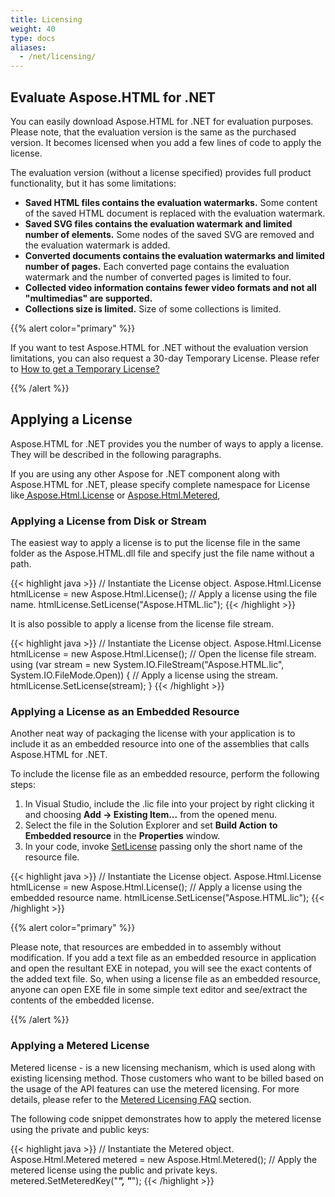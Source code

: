 ```yaml
---
title: Licensing
weight: 40
type: docs
aliases:
  - /net/licensing/
---
```


## **Evaluate Aspose.HTML for .NET**
You can easily download Aspose.HTML for .NET for evaluation purposes. Please note, that the evaluation version is the same as the purchased version. It becomes licensed when you add a few lines of code to apply the license.

The evaluation version (without a license specified) provides full product functionality, but it has some limitations:

- **Saved HTML files contains the evaluation watermarks.** Some content of the saved HTML document is replaced with the evaluation watermark.
- **Saved SVG files contains the evaluation watermark and limited number of elements.** Some nodes of the saved SVG are removed and the evaluation watermark is added.
- **Converted documents contains the evaluation watermarks and limited number of pages.** Each converted page contains the evaluation watermark and the number of converted pages is limited to four.
- **Collected video information contains fewer video formats and not all "multimedias" are supported.**
- **Collections size is limited.** Size of some collections is limited.


{{% alert color="primary" %}} 

If you want to test Aspose.HTML for .NET without the evaluation version limitations, you can also request a 30-day Temporary License. Please refer to [How to get a Temporary License?](https://purchase.aspose.com/temporary-license)

{{% /alert %}} 
## **Applying a License**
Aspose.HTML for .NET provides you the number of ways to apply a license. They will be described in the following paragraphs.

If you are using any other Aspose for .NET component along with Aspose.HTML for .NET, please specify complete namespace for License like[ Aspose.Html.License](https://apireference.aspose.com/html/net/aspose.html/license) or [Aspose.Html.Metered](https://apireference.aspose.com/html/net/aspose.html/metered),
### **Applying a License from Disk or Stream**
The easiest way to apply a license is to put the license file in the same folder as the Aspose.HTML.dll file and specify just the file name without a path.

{{< highlight java >}}
 // Instantiate the License object.
 Aspose.Html.License htmlLicense = new Aspose.Html.License();
 // Apply a license using the file name.
 htmlLicense.SetLicense("Aspose.HTML.lic");
{{< /highlight >}}

It is also possible to apply a license from the license file stream.

{{< highlight java >}}
 // Instantiate the License object.
 Aspose.Html.License htmlLicense = new Aspose.Html.License();
 // Open the license file stream.
 using (var stream = new System.IO.FileStream("Aspose.HTML.lic", System.IO.FileMode.Open))
 {
    // Apply a license using the stream.
    htmlLicense.SetLicense(stream);
 }
{{< /highlight >}}
### **Applying a License as an Embedded Resource**
Another neat way of packaging the license with your application is to include it as an embedded resource into one of the assemblies that calls Aspose.HTML for .NET. 

To include the license file as an embedded resource, perform the following steps:

1. In Visual Studio, include the .lic file into your project by right clicking it and choosing **Add -> Existing Item...** from the opened menu.
1. Select the file in the Solution Explorer and set **Build Action** **to Embedded resource** in the **Properties** window.
1. In your code, invoke [SetLicense](https://apireference.aspose.com/html/net/aspose.html.license/setlicense/methods/1) passing only the short name of the resource file.

{{< highlight java >}}
 // Instantiate the License object.
 Aspose.Html.License htmlLicense = new Aspose.Html.License();
 // Apply a license using the embedded resource name.
 htmlLicense.SetLicense("Aspose.HTML.lic");
{{< /highlight >}}

{{% alert color="primary" %}} 

Please note, that resources are embedded in to assembly without modification. If you add a text file as an embedded resource in application and open the resultant EXE in notepad, you will see the exact contents of the added text file. So, when using a license file as an embedded resource, anyone can open EXE file in some simple text editor and see/extract the contents of the embedded license.

{{% /alert %}} 
### **Applying a Metered License**
Metered license - is a new licensing mechanism, which is used along with existing licensing method. Those customers who want to be billed based on the usage of the API features can use the metered licensing. For more details, please refer to the [Metered Licensing FAQ](https://purchase.aspose.com/faqs/licensing/metered) section.

The following code snippet demonstrates how to apply the metered license using the private and public keys:

{{< highlight java >}}
 // Instantiate the Metered object.
 Aspose.Html.Metered metered = new Aspose.Html.Metered();
 // Apply the metered license using the public and private keys.
 metered.SetMeteredKey("*****", "*****");
{{< /highlight >}}
